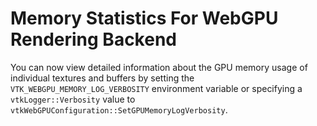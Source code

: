 # Memory Statistics For WebGPU Rendering Backend

You can now view detailed information about the GPU memory usage
of individual textures and buffers by setting the `VTK_WEBGPU_MEMORY_LOG_VERBOSITY`
environment variable or specifying a `vtkLogger::Verbosity` value to
`vtkWebGPUConfiguration::SetGPUMemoryLogVerbosity`.
